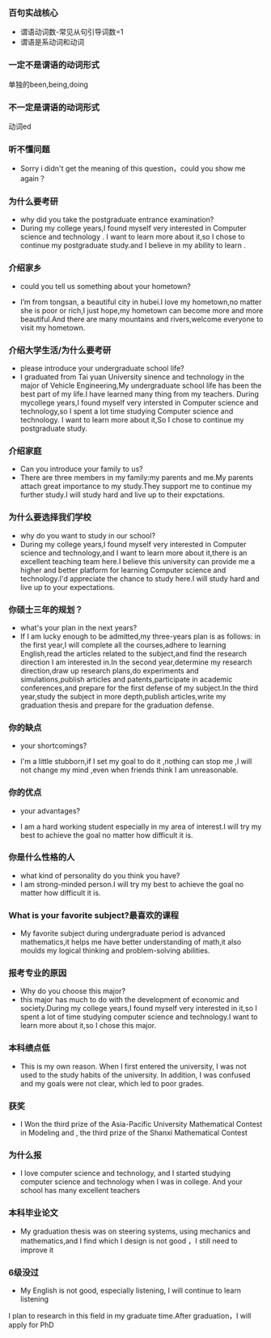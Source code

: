 

### 百句实战核心

- 谓语动词数-常见从句引导词数=1
- 谓语是系动词和动词

### 一定不是谓语的动词形式

单独的been,being,doing

### 不一定是谓语的动词形式

动词ed

### 听不懂问题


- Sorry i didn't get the meaning of this question，could you show me again？

### 为什么要考研

- why did you take the postgraduate entrance examination?
- During my college years,I found myself very interested in Computer science and technology .   I want to learn more about it,so I chose to continue my postgraduate study.and I believe in my ability to learn .



### 介绍家乡

- could you tell us something about your hometown?

-  I’m from tongsan, a beautiful city in  hubei.I love my hometown,no matter she is poor or rich,I just hope,my hometown can become more and more beautiful.And there are many mountains and rivers,welcome everyone to visit my hometown.



### 介绍大学生活/为什么要考研

- please introduce your undergraduate school life?
- I graduated from Tai yuan University sinence and technology in the major of Vehicle Engineering,My undergraduate school life has been the best part of my life.I have learned many thing from my teachers.    During mycollege years,I found myself very intersted in Computer science and technology,so I spent a lot time studying Computer science and technology.    I want to learn more about it,So I chose to continue my postgraduate study. 

### 介绍家庭

- Can you introduce your family to us?
- There are three members in my family:my parents and me.My parents attach great importance to my study.They support me to continue my further study.I will study hard and live up to their expctations.



### 为什么要选择我们学校

- why do you want to study in our school?
- During my college years,I found myself very interested in Computer science and technology,and I want to learn more about it,there is an excellent teaching team here.I believe this university can provide me a higher and better platform for learning  Computer science and technology.I'd appreciate the chance to study here.I will study hard and live up to your expectations.

### 你硕士三年的规划？

- what's your plan in the next years?
- If I am lucky enough to be admitted,my three-years plan is as follows: in the first year,I will complete all the courses,adhere to learning English,read the articles related to the subject,and find the research direction I am interested in.In the second year,determine my research direction,draw up research plans,do experiments and simulations,publish articles and patents,participate in academic conferences,and prepare for the first defense of my subject.In the third year,study the subject in more depth,publish articles,write my graduation thesis and prepare for the graduation defense.

### 你的缺点

- your shortcomings?

- I'm a little stubborn,if I set my goal to do it ,nothing can stop me ,I will not change my mind ,even when friends think I am unreasonable.

### 你的优点

- your advantages?

- I am a hard working student especially in my area of interest.I will try my best to achieve the goal no matter how difficult it is.

  

### 你是什么性格的人

- what kind of personality do you think you have?
- I am strong-minded person.I will try my best to achieve the goal no matter how difficult it is.

### What is your favorite subject?最喜欢的课程

- My favorite subject during undergraduate period is advanced mathematics,it helps me have better understanding of math,it also moulds my logical thinking and problem-solving abilities.

### 报考专业的原因

- Why do you choose this major?
- this major  has much to do with the development of economic and society.During my college years,I found myself very interested in it,so I spent a lot of time studying computer science and technology.I want to learn more about it,so I chose this major.

### 本科绩点低

- This is my own reason. When I first entered the university, I was not used to the study habits of the university. In addition, I was confused and my goals were not clear, which led to poor grades.

### 获奖

- I Won the third prize of the Asia-Pacific University Mathematical Contest in Modeling and , the third prize of the Shanxi  Mathematical Contest



### 为什么报

- I love computer science and technology, and I started studying computer science and technology when I was in college. And your school has many excellent teachers

### 本科毕业论文

- My graduation thesis was on steering systems, using mechanics and mathematics,and I find  which  I design   is  not   good  ，I  still  need to  improve  it



### 6级没过

- My English is not good, especially listening, I will continue to learn listening







I plan to research in this field in my graduate time.After graduation，I will apply for PhD
